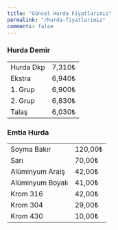 ```yaml
---
title: "Güncel Hurda Fiyatlarımız"
permalink: "/hurda-fiyatlarimiz"
comments: false
---
```


   <div class="row">
    <div class="col-12 col-md-4">
      <table class="table table-bordered">
        <tbody>
        <h3>Hurda Demir</h3>
          <tr>
            <td>Hurda Dkp</td>
            <td>7,310₺</td>
          </tr>
          <tr>
            <td>Ekstra</td>
            <td>6,940₺</td>
          </tr>
          <tr>
            <td>1. Grup</td>
            <td>6,900₺</td>
          </tr>
          <tr>
            <td>2. Grup</td>
            <td>6,830₺</td>
          </tr>
          <tr>
            <td>Talaş</td>
            <td>6,030₺</td>
          </tr>
        </tbody>
      </table>
    </div>
    <div class="col-12 col-md-4">
      <table class="table table-bordered">
      <tbody>
      <h3> Emtia Hurda</h3>
          <tr>
            <td>Soyma Bakır</td>
            <td>120,00₺</td>
          </tr>
          <tr>
            <td>Sarı</td>
            <td>70,00₺</td>
          </tr>
        <tr>
          <td>Alüminyum Araiş </td>
          <td>42,00₺</td>
        </tr>
        <tr>
          <td>Alüminyum Boyalı </td>
          <td>41,00₺</td>
        </tr>
        <tr>
          <td>Krom 316</td>
          <td>42,00₺</td>
        </tr>
        <tr>
          <td>Krom 304</td>
          <td>29,00₺</td>
        </tr>
        <tr>
          <td>Krom 430</td>
          <td>10,00₺</td>
        </tr>
      </tbody>
    </table>
    </div>
  </div>

